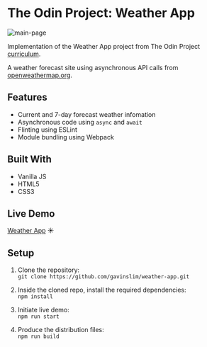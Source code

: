 # The Odin Project: Weather App

<img src="image/mainPage.png" alt="main-page"/> 

Implementation of the Weather App project from The Odin Project [curriculum](https://www.theodinproject.com/).

A weather forecast site using asynchronous API calls from [openweathermap.org](https://openweathermap.org/).

## Features

- Current and 7-day forecast weather infomation
- Asynchronous code using ```async``` and ```await```
- Flinting using ESLint
- Module bundling using Webpack

## Built With

- Vanilla JS
- HTML5
- CSS3

## Live Demo

[Weather App](http://gavinslim.com/weather-app/) :sunny:

## Setup

1. Clone the repository:<br>```git clone https://github.com/gavinslim/weather-app.git```

2. Inside the cloned repo, install the required dependencies:<br>```npm install```

3. Initiate live demo:<br>```npm run start```

4. Produce the distribution files:<br>```npm run build```

